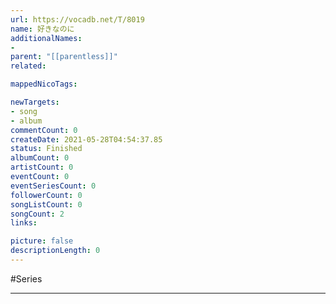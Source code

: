 ```yaml
---
url: https://vocadb.net/T/8019
name: 好きなのに
additionalNames: 
- 
parent: "[[parentless]]"
related:

mappedNicoTags:

newTargets:
- song
- album
commentCount: 0
createDate: 2021-05-28T04:54:37.85
status: Finished
albumCount: 0
artistCount: 0
eventCount: 0
eventSeriesCount: 0
followerCount: 0
songListCount: 0
songCount: 2
links: 

picture: false
descriptionLength: 0
---
```


#Series



---

